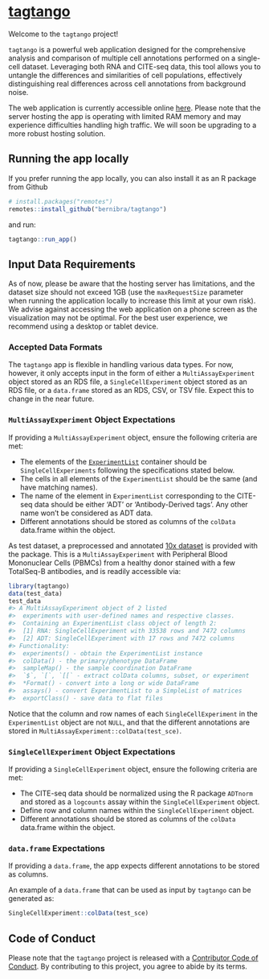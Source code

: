 
<!-- README.md is generated from README.Rmd. Please edit that file -->
<!-- Good examples for for the README and article:
        - https://github.com/LieberInstitute/spatialLIBD/blob/devel/README.Rmd
-->

# [tagtango](https://bernibra.shinyapps.io/tagtango/)

<!-- badges: start -->
<!-- badges: end -->

Welcome to the `tagtango` project!

`tagtango` is a powerful web application designed for the comprehensive
analysis and comparison of multiple cell annotations performed on a
single-cell dataset. Leveraging both RNA and CITE-seq data, this tool
allows you to untangle the differences and similarities of cell
populations, effectively distinguishing real differences across cell
annotations from background noise.

The web application is currently accessible online
[here](https://bernibra.shinyapps.io/tagtango/). Please note that the
server hosting the app is operating with limited RAM memory and may
experience difficulties handling high traffic. We will soon be upgrading
to a more robust hosting solution.

## Running the app locally

If you prefer running the app locally, you can also install it as an R
package from Github

``` r
# install.packages("remotes")
remotes::install_github("bernibra/tagtango") 
```

and run:

``` r
tagtango::run_app()
```

## Input Data Requirements

As of now, please be aware that the hosting server has limitations, and
the dataset size should not exceed 1GB (use the `maxRequestSize`
parameter when running the application locally to increase this limit at
your own risk). We advise against accessing the web application on a
phone screen as the visualization may not be optimal. For the best user
experience, we recommend using a desktop or tablet device.

### Accepted Data Formats

The `tagtango` app is flexible in handling various data types. For now,
however, it only accepts input in the form of either a
`MultiAssayExperiment` object stored as an RDS file, a
`SingleCellExperiment` object stored as an RDS file, or a `data.frame`
stored as an RDS, CSV, or TSV file. Expect this to change in the near
future.

### `MultiAssayExperiment` Object Expectations

If providing a `MultiAssayExperiment` object, ensure the following
criteria are met:

- The elements of the
  [`ExperimentList`](https://rdrr.io/bioc/MultiAssayExperiment/f/vignettes/MultiAssayExperiment.Rmd)
  container should be `SingleCellExperiments` following the
  specifications stated below.
- The cells in all elements of the `ExperimentList` should be the same
  (and have matching names).
- The name of the element in `ExperimentList` corresponding to the
  CITE-seq data should be either ‘ADT’ or ‘Antibody-Derived tags’. Any
  other name won’t be considered as ADT data.
- Different annotations should be stored as columns of the `colData`
  data.frame within the object.

As test dataset, a preprocessed and annotated [10x
dataset](https://support.10xgenomics.com/single-cell-gene-expression/datasets/3.0.0/pbmc_10k_protein_v3)
is provided with the package. This is a `MultiAssayExperiment` with
Peripheral Blood Mononuclear Cells (PBMCs) from a healthy donor stained
with a few TotalSeq-B antibodies, and is readily accessible via:

``` r
library(tagtango)
data(test_data)
test_data
#> A MultiAssayExperiment object of 2 listed
#>  experiments with user-defined names and respective classes.
#>  Containing an ExperimentList class object of length 2:
#>  [1] RNA: SingleCellExperiment with 33538 rows and 7472 columns
#>  [2] ADT: SingleCellExperiment with 17 rows and 7472 columns
#> Functionality:
#>  experiments() - obtain the ExperimentList instance
#>  colData() - the primary/phenotype DataFrame
#>  sampleMap() - the sample coordination DataFrame
#>  `$`, `[`, `[[` - extract colData columns, subset, or experiment
#>  *Format() - convert into a long or wide DataFrame
#>  assays() - convert ExperimentList to a SimpleList of matrices
#>  exportClass() - save data to flat files
```

Notice that the column and row names of each `SingleCellExperiment` in
the `ExperimentList` object are not `NULL`, and that the different
annotations are stored in `MultiAssayExperiment::colData(test_sce)`.

### `SingleCellExperiment` Object Expectations

If providing a `SingleCellExperiment` object, ensure the following
criteria are met:

- The CITE-seq data should be normalized using the R package `ADTnorm`
  and stored as a `logcounts` assay within the `SingleCellExperiment`
  object.
- Define row and column names within the `SingleCellExperiment` object.
- Different annotations should be stored as columns of the `colData`
  data.frame within the object.

### `data.frame` Expectations

If providing a `data.frame`, the app expects different annotations to be
stored as columns.

An example of a `data.frame` that can be used as input by `tagtango` can
be generated as:

``` r
SingleCellExperiment::colData(test_sce)
```

## Code of Conduct

Please note that the `tagtango` project is released with a [Contributor
Code of
Conduct](https://github.com/bernibra/tagtango?tab=coc-ov-file#readme).
By contributing to this project, you agree to abide by its terms.
